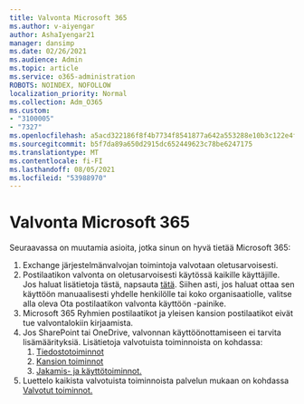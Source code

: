```yaml
---
title: Valvonta Microsoft 365
ms.author: v-aiyengar
author: AshaIyengar21
manager: dansimp
ms.date: 02/26/2021
ms.audience: Admin
ms.topic: article
ms.service: o365-administration
ROBOTS: NOINDEX, NOFOLLOW
localization_priority: Normal
ms.collection: Adm_O365
ms.custom:
- "3100005"
- "7327"
ms.openlocfilehash: a5acd322186f8f4b7734f8541877a642a553288e10b3c122e4f276b9bb611308
ms.sourcegitcommit: b5f7da89a650d2915dc652449623c78be6247175
ms.translationtype: MT
ms.contentlocale: fi-FI
ms.lasthandoff: 08/05/2021
ms.locfileid: "53988970"
---
```

# <a name="auditing-in-microsoft-365"></a>Valvonta Microsoft 365

Seuraavassa on muutamia asioita, jotka sinun on hyvä tietää Microsoft 365:

1. Exchange järjestelmänvalvojan toimintoja valvotaan oletusarvoisesti.
1. Postilaatikon valvonta on oletusarvoisesti käytössä kaikille käyttäjille. Jos haluat lisätietoja tästä, napsauta [tätä](https://techcommunity.microsoft.com/t5/Security-Privacy-and-Compliance/Exchange-Mailbox-Auditing-will-be-enabled-by-default/ba-p/215171). Siihen asti, jos haluat ottaa sen käyttöön manuaalisesti yhdelle henkilölle tai koko organisaatiolle, valitse alla oleva Ota postilaatikon valvonta käyttöön -painike.
1. Microsoft 365 Ryhmien postilaatikot ja yleisen kansion postilaatikot eivät tue valvontalokiin kirjaamista.
1. Jos SharePoint tai OneDrive, valvonnan käyttöönottamiseen ei tarvita lisämäärityksiä. Lisätietoja valvotuista toiminnoista on kohdassa:
    1. [Tiedostotoiminnot](https://docs.microsoft.com/office365/securitycompliance/search-the-audit-log-in-security-and-compliance#file-and-page-activities)
    1. [Kansion toiminnot](https://docs.microsoft.com/office365/securitycompliance/search-the-audit-log-in-security-and-compliance#folder-activities)
    1. [Jakamis- ja käyttötoiminnot.](https://docs.microsoft.com/office365/securitycompliance/search-the-audit-log-in-security-and-compliance#sharing-and-access-request-activities)
1. Luettelo kaikista valvotuista toiminnoista palvelun mukaan on kohdassa [Valvotut toiminnot.](https://docs.microsoft.com/office365/securitycompliance/search-the-audit-log-in-security-and-compliance#audited-activities)
